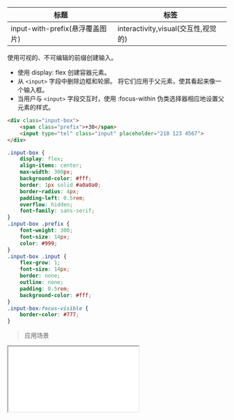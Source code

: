 | 标题                             | 标签           |
| -------------------------------- | -------------- |
| input-with-prefix(悬浮覆盖图片) | interactivity,visual(交互性,视觉的) |

使用可视的、不可编辑的前缀创建输入。

* 使用 display: flex 创建容器元素。
* 从 `<input>` 字段中删除边框和轮廓。 将它们应用于父元素，使其看起来像一个输入框。
* 当用户与 `<input>` 字段交互时，使用 :focus-within 伪类选择器相应地设置父元素的样式。

```html
<div class="input-box">
    <span class="prefix">+30</span>
    <input type="tel" class="input" placeholder="210 123 4567">
</div>
```

```css
.input-box {
    display: flex;
    align-items: center;
    max-width: 300px;
    background-color: #fff;
    border: 1px solid #a0a0a0;
    border-radius: 4px;
    padding-left: 0.5rem;
    overflow: hidden;
    font-family: sans-serif;
}
.input-box .prefix {
    font-weight: 300;
    font-size: 14px;
    color: #999;
}
.input-box .input {
    flex-grow: 1;
    font-size: 14px;
    border: none;
    outline: none;
    padding: 0.5rem;
    background-color: #fff;
}
.input-box:focus-visible {
    border-color: #777;
}
```

> 应用场景

<iframe src="codes/css/html/input-with-prefix.html"></iframe>




